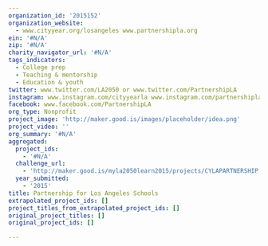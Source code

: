 ```yaml
---
organization_id: '2015152'
organization_website:
  - www.cityyear.org/losangeles www.partnershipla.org
ein: '#N/A'
zip: '#N/A'
charity_navigator_url: '#N/A'
tags_indicators:
  - College prep
  - Teaching & mentorship
  - Education & youth
twitter: www.twitter.com/LA2050 or www.twitter.com/PartnershipLA
instagram: www.instagram.com/cityyearla www.instagram.com/partnershipla
facebook: www.facebook.com/PartnershipLA
org_type: Nonprofit
project_image: 'http://maker.good.is/images/placeholder/idea.png'
project_video: ''
org_summary: '#N/A'
aggregated:
  project_ids:
    - '#N/A'
  challenge_url:
    - 'http://maker.good.is/myla2050learn2015/projects/CYLAPARTNERSHIP.html'
  year_submitted:
    - '2015'
title: Partnership for Los Angeles Schools
extrapolated_project_ids: []
project_titles_from_extrapolated_project_ids: []
original_project_titles: []
original_project_ids: []

---
```

